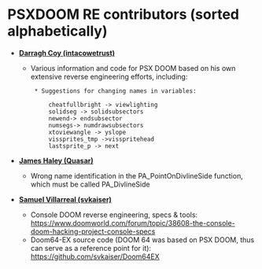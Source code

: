 PSXDOOM RE contributors (sorted alphabetically)
============================================

* **[Darragh Coy (intacowetrust)](https://github.com/BodbDearg)**

    * Various information and code for PSX DOOM based on his own extensive reverse engineering efforts, including:
    
           * Suggestions for changing names in variables:
           
               cheatfullbright -> viewlighting
               solidseg -> solidsubsectors
               newend-> endsubsector
               numsegs-> numdrawsubsectors
               xtoviewangle -> yslope
               vissprites_tmp ->visspritehead
               lastsprite_p -> next
               
* **[James Haley (Quasar)](https://github.com/haleyjd)**
    * Wrong name identification in the PA_PointOnDivlineSide function, which must be called PA_DivlineSide

* **[Samuel Villarreal (svkaiser)](https://github.com/svkaiser)**

    * Console DOOM reverse engineering, specs & tools:
    https://www.doomworld.com/forum/topic/38608-the-console-doom-hacking-project-console-specs
    * Doom64-EX source code (DOOM 64 was based on PSX DOOM, thus can serve as a reference point for it):
    https://github.com/svkaiser/Doom64EX
